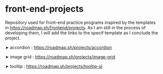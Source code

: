 # front-end-projects
Repository used for front-end practice programs inspired by the templates in https://roadmap.sh/frontend/projects. 
As I am still in the process of developing them, I will add the links to the specif template as I conclude the project.

➤ accordion : https://roadmap.sh/projects/accordion

➤ image grid : https://roadmap.sh/projects/image-grid

➤ tooltip : https://roadmap.sh/projects/tooltip-ui
